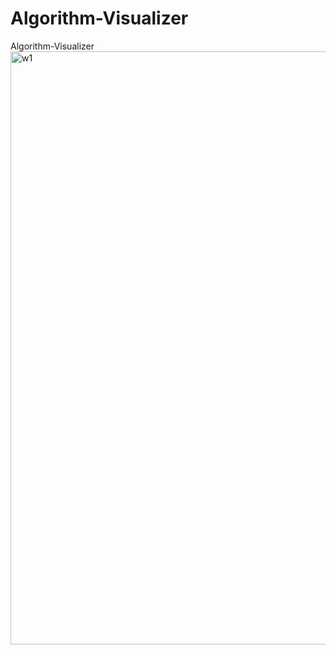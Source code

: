 # Algorithm-Visualizer
Algorithm-Visualizer
<img width="949" alt="w1" src="https://github.com/Yashtyagi1712/Algorithm-visualizer/assets/92299030/07116017-68a9-4965-ad3f-0cf2f61c7ba2">

